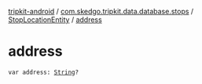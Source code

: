 [tripkit-android](../../index.md) / [com.skedgo.tripkit.data.database.stops](../index.md) / [StopLocationEntity](index.md) / [address](./address.md)

# address

`var address: `[`String`](https://kotlinlang.org/api/latest/jvm/stdlib/kotlin/-string/index.html)`?`